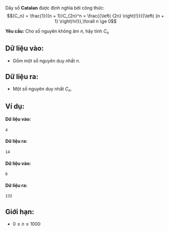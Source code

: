 Dãy số **Catalan** được định nghĩa bởi công thức:
$${C_n} = \frac{1}{{n + 1}}C_{2n}^n = \frac{{\left( {2n} \right)!}}{{\left( {n + 1} \right)!n!}},\forall n \ge 0$$
 
**Yêu cầu:** Cho số nguyên không âm $n$, hãy tính $C_n$

## Dữ liệu vào:
- Gồm một số nguyên duy nhất $n$.

## Dữ liệu ra:
- Một số nguyên duy nhất $C_n$.

## Ví dụ:
#### Dữ liệu vào:
```
4
```

#### Dữ liệu ra:
```
14
```

#### Dữ liệu vào:
```
6
```

#### Dữ liệu ra:
```
132
```

## Giới hạn:
- $0 ≤ n ≤ 1000$
